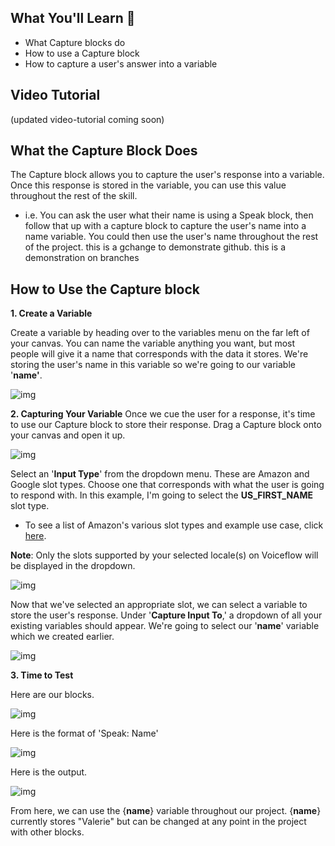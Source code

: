 ## What You'll Learn 🧠

- What Capture blocks do
- How to use a Capture block
- How to capture a user's answer into a variable

## Video Tutorial

(updated video-tutorial coming soon)

## What the Capture Block Does

The Capture block allows you to capture the user's response into a variable. Once this response is stored in the variable, you can use this value throughout the rest of the skill. 

- i.e. You can ask the user what their name is using a Speak block, then follow that up with a capture block to capture the user's name into a name variable. You could then use the user's name throughout the rest of the project. this is a gchange to demonstrate github. this is a demonstration on branches

## How to Use the Capture block

**1. Create a Variable**

Create a variable by heading over to the variables menu on the far left of your canvas. You can name the variable anything you want, but most people will give it a name that corresponds with the data it stores. We're storing the user's name in this variable so we're going to our variable '**name'**.

![img](https://downloads.intercomcdn.com/i/o/109129824/2bcefb6c08de6ed21e34a046/Screen+Shot+2019-03-15+at+11.26.04+AM.png)

**2. Capturing Your Variable** Once we cue the user for a response, it's time to use our Capture block to store their response. Drag a Capture block onto your canvas and open it up.

![img](https://downloads.intercomcdn.com/i/o/109140069/c9c0d0a5502587c486ed702d/Screen+Shot+2019-03-15+at+12.04.44+PM.png)

Select an '**Input Type**' from the dropdown menu. These are Amazon and Google slot types. Choose one that corresponds with what the user is going to respond with. In this example, I'm going to select the **US_FIRST_NAME** slot type. 

- To see a list of Amazon's various slot types and example use case, click [here](https://developer.amazon.com/docs/custom-skills/slot-type-reference.html).

**Note**: Only the slots supported by your selected locale(s) on Voiceflow will be displayed in the dropdown.

![img](https://downloads.intercomcdn.com/i/o/109140223/26cd16a4473dd9484ad0ce16/Screen+Shot+2019-03-15+at+12.04.04+PM.png)

Now that we've selected an appropriate slot, we can select a variable to store the user's response. Under '**Capture Input To**,' a dropdown of all your existing variables should appear. We're going to select our '**name**' variable which we created earlier.

![img](https://downloads.intercomcdn.com/i/o/109149837/823bb68b8464b9978b19894f/Screen+Shot+2019-03-15+at+12.43.36+PM.png)

**3. Time to Test**

Here are our blocks.

![img](https://downloads.intercomcdn.com/i/o/109153034/1c4f18e415c9ca69b6b90a2f/Screen+Shot+2019-03-15+at+12.47.29+PM.png)

Here is the format of 'Speak: Name'

![img](https://downloads.intercomcdn.com/i/o/109153235/ca1af1d4a71b72fa8982f156/Screen+Shot+2019-03-15+at+12.48.09+PM.png)

Here is the output.

![img](https://downloads.intercomcdn.com/i/o/109153308/c1a7f9979490141dd44e69bb/Screen+Shot+2019-03-15+at+12.47.52+PM.png)

From here, we can use the {**name**} variable throughout our project. {**name**} currently stores "Valerie" but can be changed at any point in the project with other blocks. 

